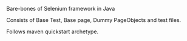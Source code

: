 Bare-bones of Selenium framework in Java

Consists of Base Test, Base page, Dummy PageObjects and test files.

Follows maven quickstart archetype.
